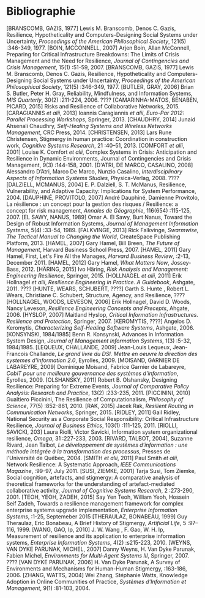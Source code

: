 # Bibliographie

[BRANSCOMB, GAZIS, 1977] Lewis M. Branscomb, Denos C. Gazis, Resilience, Hypotheticality and Computers-Designing Social Systems under Uncertainty, *Proceedings of the American Philosophical Society*, 121(5) :346-349, 1977.
[BOIN, MCCONNELL, 2007] Arjen Boin, Allan McConnell, Preparing for Critical Infrastructure Breakdowns: The Limits of Crisis Management and the Need for Resilience, *Journal of Contingencies and Crisis Management*, 15(1) :51-59, 2007.
[BRANSCOMB, GAZIS, 1977] Lewis M. Branscomb, Denos C. Gazis, Resilience, Hypotheticality and Computers-Designing Social Systems under Uncertainty, *Proceedings of the American Philosophical Society*, 121(5) :346-349, 1977.
[BUTLER, GRAY, 2006] Brian S. Butler, Peter H. Gray, Reliability, Mindfulness, and Information Systems, *MIS Quarterly*, 30(2) :211-224, 2006.
???? [CAMARINHA-MATOS, BÉNABEN, PICARD, 2015] Risks and Resilience of Collaborative Networks, 2015.
[CARAGIANNIS *et alii*, 2013] Ioannis Caragiannis *et alii*, *Euro-Par 2012: Parallel Processing Workshops*, Springer, 2013.
[CHAUDHRY, 2014] Junaid Ahsenali Chaudhry, *Self-Healing Systems and Wireless Networks Management*, CRC Press, 2014.
[CHRISTENSEN, 2013] Lars Rune Christensen, Stigmergy in human practice: Coordination in construction work, *Cognitive Systems Research*, 21 :40–51, 2013.
[COMFORT *et alii*, 2001] Louise K. Comfort *et alii*, Complex Systems in Crisis: Anticipation and Resilience in Dynamic Environments, Journal of Contingencies and Crisis Management, 9(3) :144-158, 2001.
[D'ATRI, DE MARCO, CASALINO, 2008] Alessandro D’Atri, Marco De Marco, Nunzio Casalino, *Interdisciplinary Aspects of Information Systems Studies*, Physica-Verlag, 2008.
????[DALZIELL, MCMANUS, 2004] E. P. Dalziell, S. T. McManus, Resilience, Vulnerability, and Adaptive Capacity: Implications for System Performance, 2004.
[DAUPHINÉ, PROVITOLO, 2007] André Dauphiné, Damienne Provitolo, La résilience : un concept pour la gestion des risques / Resilience: a concept for risk management, *Annales de Géographie*, 116(654) :115-125, 2007.
[EL SAWY, NANUS, 1989] Omar A. El Sawy, Burt Nanus, Toward the Design of Robust Information Systems, *Journal of Management Information Systems*, 5(4) :33-54, 1989.
[FALKVINGE, 2013] Rick Falkvinge, *Swarmwise, The Tactical Manual to Changing the World*, CreateSpace Publishing Platform, 2013.
[HAMEL, 2007] Gary Hamel, Bill Breen, *The Future of Management*, Harvard Business School Press, 2007.
[HAMEL, 2011] Gary Hamel, First, Let's Fire All the Manages, *Harvard Business Review*, :2-13, December 2011.
[HAMEL, 2012] Gary Hamel, *What Matters Now*, Jossey-Bass, 2012.
[HÄRING, 2015] Ivo Häring, *Risk Analysis and Management: Engineering Resilience*, Springer, 2015.
[HOLLNAGEL *et alii*, 2011] Erik Hollnagel *et alii*, *Resilience Engineering in Practice. A Guidebook*, Ashgate, 2011.
???? [HUNTE, WEARS, SCHUBERT, ????] Garth S. Hunte , Robert L. Wears, Christiane C. Schubert, Structure, Agency, and Resilience, ????
[HOLLNAGEL, WOODS, LEVESON, 2006] Erik Hollnagel, David D. Woods, Nancy Leveson, *Resilience Engineering Concepts and Precepts*, Ahgate, 2006.
[HYSLOP, 2007] Maitland Hyslop, *Critical Information Infrastructures. Resilience and Protection*, Springer, 2007.
[KEROMYTIS, ????] Angelos D. Keromytis, *Characterizing Self-Healing Software Systems*, Ashgate, 2006.
[KONSYNSKI, 1984/1985] Benn R. Konsynski, Advances in Information System Design, *Journal of Management Information Systems*, 1(3) :5-32, 1984/1985.
[LEQUEUX, CHALLANDE, 2009] Jean-Louis Lequeux, Jean-Francois Challande, *Le grand livre du DSI. Mettre en oeuvre la direction des systemes d'information 2.0*, Eyrolles, 2009.
[MOISAND, GARNIER DE LABAREYRE, 2009] Dominique Moisand, Fabrice Garnier de Labareyre, *CobiT pour une meilleure gouvernance des systèmes d'information*, Eyrolles, 2009.
[OLSHANSKY, 2011] Robert B. Olshansky, Designing Resilience: Preparing for Extreme Events, *Journal of Comparative Policy Analysis: Research and Practice*, 13(2) :233-235, 2011.
[PICCININI, 2010] Gualtiero Piccinini, The Resilience of Computationalism, *Philosophy of Science*, 77(5) :852-861, 2010.
[RAK, 2015] Jacek Rak, *Resilient Routing in Communication Networks*, Springer, 2015.
[RIDLEY, 2011] Gail Ridley, National Security as a Corporate Social Responsibility: Critical Infrastructure Resilience, *Journal of Business Ethics*, 103(1) :111-125, 2011.
[RIOLLI, SAVICKI, 203] Laura Riolli, Victor Savicki, Information system organizational resilience, *Omega*, 31 :227-233, 2003.
[RIVARD, TALBOT, 2004], Suzanne Rivard, Jean Talbot, *Le développement de systèmes d’information : une méthode intégrée à la transformation des processus*, Presses de l'Université de Québec, 2004.
[SMITH *et alii*, 2011] Paul Smith *et alii*, Network Resilience: A Systematic Approach, *IEEE Communications Magazine*, :99-97, July 2011.
[SUSI, ZIEMKE, 2001] Tarja Susi, Tom Ziemke, Social cognition, artefacts, and stigmergy: A comparative analysis of theoretical frameworks for the understanding of artefact-mediated collaborative activity, *Journal of Cognitive Systems Research*, 2 :273-290, 2001.
[TEOH, YEOH, ZADEH, 2015] Say Yen Teoh, William Yeoh, Hossein Seif Zadeh, Towards a resilience management framework for complex enterprise systems upgrade implementation, *Enterprise Information Systems*, :1-25, Septemeber 2015
[THERAULAZ, BONABEAU, 1999] Guy Theraulaz, Eric Bonabeau, A Brief History of Stigmergy, *Artificial Life*, 5 :97–116, 1999.
[WANG, GAO, Ip, 2010] J. W. Wang , F. Gao, W. H. Ip, Measurement of resilience and its application to enterprise information systems, *Enterprise Information Systems*, 4(2) :s215-223, 2010.
[WEYNS, VAN DYKE PARUNAK, MICHEL, 2007] Danny Weyns, H. Van Dyke Parunak, Fabien Michel, *Environments for Multi-Agent Systems III*, Springer, 2007.
???? [VAN DYKE PARUNAK, 2006] H. Van Dyke Parunak, A Survey of Environments and Mechanisms for Human-Human Stigmergy, :163-186, 2006.
[ZHANG, WATTS, 2004] Wei Zhang, Stéphanie Watts, Knowledge Adoption in Online Communities of Practice, *Systèmes d'Information et Management*, 9(1) :81-103, 2004.
